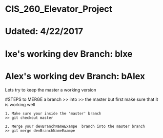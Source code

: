 # CIS_260_Elevator_Project  
# Udated:  4/22/2017

# Ixe's working dev Branch: bIxe
# Alex's working dev Branch: bAlex




Lets try to keep the master a working version

#STEPS to MERGE a branch >> into >> the master
but first make sure that it is working well

	1. Make sure your inside the 'master' branch
	>> git checkout master
	
	2. Merge your devBranchNameExampe  branch into the master branch
	>> git merge devBranchNameExampe 

	
